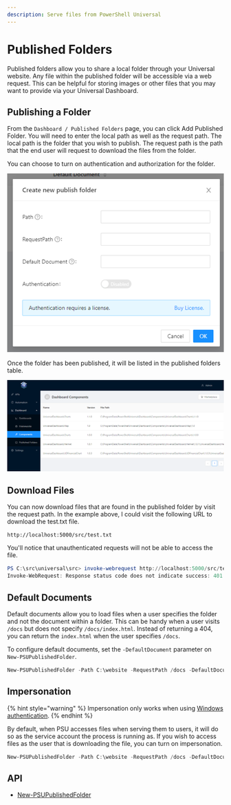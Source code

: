```yaml
---
description: Serve files from PowerShell Universal
---
```


# Published Folders

Published folders allow you to share a local folder through your Universal website. Any file within the published folder will be accessible via a web request. This can be helpful for storing images or other files that you may want to provide via your Universal Dashboard.

## Publishing a Folder

From the `Dashboard / Published Folders` page, you can click Add Published Folder. You will need to enter the local path as well as the request path. The local path is the folder that you wish to publish. The request path is the path that the end user will request to download the files from the folder.

You can choose to turn on authentication and authorization for the folder.

![](<../.gitbook/assets/image (311).png>)

Once the folder has been published, it will be listed in the published folders table.

![](<../.gitbook/assets/image (100).png>)

## Download Files

You can now download files that are found in the published folder by visit the request path. In the example above, I could visit the following URL to download the test.txt file.

```http
http://localhost:5000/src/test.txt
```

You'll notice that unauthenticated requests will not be able to access the file.

```powershell
PS C:\src\universal\src> invoke-webrequest http://localhost:5000/src/test.txt
Invoke-WebRequest: Response status code does not indicate success: 401 (Unauthorized).
```

## Default Documents

Default documents allow you to load files when a user specifies the folder and not the document within a folder. This can be handy when a user visits `/docs` but does not specify `/docs/index.html`. Instead of returning a 404, you can return the `index.html` when the user specifies `/docs`.

To configure default documents, set the `-DefaultDocument` parameter on `New-PSUPublishedFolder`.

```powershell
New-PSUPublishedFolder -Path C:\website -RequestPath /docs -DefaultDocument @("index.hml")
```

## Impersonation

{% hint style="warning" %}
Impersonation only works when using [Windows authentication](../api/security.md#authenticating-with-windows-authentication).
{% endhint %}

By default, when PSU accesses files when serving them to users, it will do so as the service account the process is running as. If you wish to access files as the user that is downloading the file, you can turn on impersonation.&#x20;

```powershell
New-PSUPublishedFolder -Path C:\website -RequestPath /docs -DefaultDocument @("index.hml") -Impersonation
```

## API&#x20;

* [New-PSUPublishedFolder](../cmdlets/New-PSUPublishedFolder.txt)

